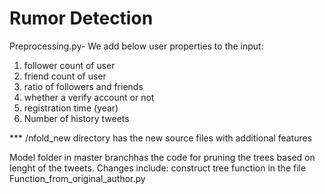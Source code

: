 # Rumor Detection
Preprocessing.py- We add below user properties to the input:
1) follower count of user
2) friend count of user
3) ratio of followers and friends
4) whether a verify account or not
5) registration time (year)
6) Number of history tweets


*** /nfold_new directory has the new source files with additional features

Model folder in master branchhas the code for pruning the trees based on lenght of the tweets.
Changes include: construct tree function in the file Function_from_original_author.py

